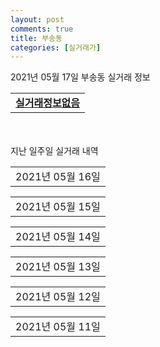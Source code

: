 ```yaml
---
layout: post
comments: true
title: 부송동
categories: [실거래가]
---
```


2021년 05월 17일 부송동 실거래 정보

<table>
  <tr>
    <td colspan="4" style="font-weight: bold;"><a href="https://search.naver.com/search.naver?query=실거래정보없음">실거래정보없음</a></td>
  </tr>
    
</table>
    
<div style="margin-top: 50px; margin-bottom: 13px">지난 일주일 실거래 내역</div>

  <table style="width: 100%; margin-bottom: 1px">
      <tr class="header">
        <td>2021년 05월 16일</td>
      </tr>
      <tr class="child" style="display: none">
        <td>
            
        <table>
          <tr>
            <td colspan="4" style="font-weight: bold;"><a href="https://search.naver.com/search.naver?query=실거래정보없음">실거래정보없음</a></td>
          </tr>

        </table>
    
        </td>
      </tr>
  </table>
    
  <table style="width: 100%; margin-bottom: 1px">
      <tr class="header">
        <td>2021년 05월 15일</td>
      </tr>
      <tr class="child" style="display: none">
        <td>
            
        <table>
          <tr>
            <td colspan="4" style="font-weight: bold;"><a href="https://search.naver.com/search.naver?query=익산 부송동 한화 꿈에그린">익산 부송동 한화 꿈에그린</a></td>
          </tr>

          <tr>
            <td>전매</td>
            <td>11층</td>
            <td>59.9954㎡</td>
            <td>계약일 2021-05-12</td>
          </tr>
          <tr>
            <td colspan="4">30,150</td>
          </tr>
    
        </table>
    
        </td>
      </tr>
  </table>
    
  <table style="width: 100%; margin-bottom: 1px">
      <tr class="header">
        <td>2021년 05월 14일</td>
      </tr>
      <tr class="child" style="display: none">
        <td>
            
        <table>
          <tr>
            <td colspan="4" style="font-weight: bold;"><a href="https://search.naver.com/search.naver?query=동신">동신</a></td>
          </tr>

          <tr>
            <td>매매</td>
            <td>14층</td>
            <td>57.01㎡</td>
            <td>계약일 2021-04-27</td>
          </tr>
          <tr>
            <td colspan="4">8,000<br>기존최고가 8,000</td>
          </tr>
    
        </table>
        <table style="margin-top: 5px">
          <tr>
            <td colspan="4" style="font-weight: bold;"><a href="https://search.naver.com/search.naver?query=동아(2)">동아(2)</a></td>
          </tr>
    
          <tr>
            <td>월세</td>
            <td>21층</td>
            <td>59.98㎡</td>
            <td>계약일 2021-05-12</td>
          </tr>
          <tr>
            <td colspan="4">35 (4,000)</td>
          </tr>
    
        </table>
        <table style="margin-top: 5px">
          <tr>
            <td colspan="4" style="font-weight: bold;"><a href="https://search.naver.com/search.naver?query=부송우남">부송우남</a></td>
          </tr>
    
          <tr>
            <td>월세</td>
            <td>8층</td>
            <td>60㎡</td>
            <td>계약일 2021-05-10</td>
          </tr>
          <tr>
            <td colspan="4">45 (1,000)<br>기존최고가 8,000 (1,000)</td>
          </tr>
    
          <tr>
            <td>전세</td>
            <td>8층</td>
            <td>60㎡</td>
            <td>계약일 2021-05-13</td>
          </tr>
          <tr>
            <td colspan="4">7,500<br>기존최고가 None</td>
          </tr>
    
        </table>
    
        </td>
      </tr>
  </table>
    
  <table style="width: 100%; margin-bottom: 1px">
      <tr class="header">
        <td>2021년 05월 13일</td>
      </tr>
      <tr class="child" style="display: none">
        <td>
            
        <table>
          <tr>
            <td colspan="4" style="font-weight: bold;"><a href="https://search.naver.com/search.naver?query=동아(2)">동아(2)</a></td>
          </tr>

          <tr>
            <td>매매</td>
            <td>8층</td>
            <td>84.95㎡</td>
            <td>계약일 2021-05-08</td>
          </tr>
          <tr>
            <td colspan="4">15,000<br>기존최고가 15,000</td>
          </tr>
    
        </table>
        <table style="margin-top: 5px">
          <tr>
            <td colspan="4" style="font-weight: bold;"><a href="https://search.naver.com/search.naver?query=리젠시빌">리젠시빌</a></td>
          </tr>
    
          <tr>
            <td>매매</td>
            <td>6층</td>
            <td>131.1142㎡</td>
            <td>계약일 2021-04-24</td>
          </tr>
          <tr>
            <td colspan="4">34,000<br>기존최고가 34,000</td>
          </tr>
    
        </table>
        <table style="margin-top: 5px">
          <tr>
            <td colspan="4" style="font-weight: bold;"><a href="https://search.naver.com/search.naver?query=부송 라온프라이빗 아파트 2단지">부송 라온프라이빗 아파트 2단지</a></td>
          </tr>
    
          <tr>
            <td>매매</td>
            <td>3층</td>
            <td>84.8572㎡</td>
            <td>계약일 2021-05-05</td>
          </tr>
          <tr>
            <td colspan="4">33,900<br>기존최고가 33,900</td>
          </tr>
    
        </table>
        <table style="margin-top: 5px">
          <tr>
            <td colspan="4" style="font-weight: bold;"><a href="https://search.naver.com/search.naver?query=오페라하우스">오페라하우스</a></td>
          </tr>
    
          <tr>
            <td>매매</td>
            <td>8층</td>
            <td>142.1967㎡</td>
            <td>계약일 2021-04-14</td>
          </tr>
          <tr>
            <td colspan="4">33,000<br>기존최고가 33,000</td>
          </tr>
    
        </table>
        <table style="margin-top: 5px">
          <tr>
            <td colspan="4" style="font-weight: bold;"><a href="https://search.naver.com/search.naver?query=하나리움">하나리움</a></td>
          </tr>
    
          <tr>
            <td>매매</td>
            <td>4층</td>
            <td>84.9748㎡</td>
            <td>계약일 2021-05-06</td>
          </tr>
          <tr>
            <td colspan="4">31,100<br>기존최고가 31,100</td>
          </tr>
    
        </table>
        <table style="margin-top: 5px">
          <tr>
            <td colspan="4" style="font-weight: bold;"><a href="https://search.naver.com/search.naver?query=이리부송공공임대">이리부송공공임대</a></td>
          </tr>
    
          <tr>
            <td>월세</td>
            <td>13층</td>
            <td>39.87㎡</td>
            <td>계약일 2021-05-12</td>
          </tr>
          <tr>
            <td colspan="4">8 (2,580)</td>
          </tr>
    
        </table>
        <table style="margin-top: 5px">
          <tr>
            <td colspan="4" style="font-weight: bold;"><a href="https://search.naver.com/search.naver?query=익산 부송동 한화 꿈에그린">익산 부송동 한화 꿈에그린</a></td>
          </tr>
    
          <tr>
            <td>전매</td>
            <td>35층</td>
            <td>84.9775㎡</td>
            <td>계약일 2021-05-07</td>
          </tr>
          <tr>
            <td colspan="4">49,511</td>
          </tr>
    
          <tr>
            <td>전매</td>
            <td>32층</td>
            <td>59.9954㎡</td>
            <td>계약일 2021-05-10</td>
          </tr>
          <tr>
            <td colspan="4">32,550</td>
          </tr>
    
        </table>
    
        </td>
      </tr>
  </table>
    
  <table style="width: 100%; margin-bottom: 1px">
      <tr class="header">
        <td>2021년 05월 12일</td>
      </tr>
      <tr class="child" style="display: none">
        <td>
            
        <table>
          <tr>
            <td colspan="4" style="font-weight: bold;"><a href="https://search.naver.com/search.naver?query=부송우남">부송우남</a></td>
          </tr>

          <tr>
            <td>매매</td>
            <td>19층</td>
            <td>49.77㎡</td>
            <td>계약일 2021-05-07</td>
          </tr>
          <tr>
            <td colspan="4">6,100<br>기존최고가 6,100</td>
          </tr>
    
        </table>
        <table style="margin-top: 5px">
          <tr>
            <td colspan="4" style="font-weight: bold;"><a href="https://search.naver.com/search.naver?query=부송주공9단지">부송주공9단지</a></td>
          </tr>
    
          <tr>
            <td>매매</td>
            <td>2층</td>
            <td>51.74㎡</td>
            <td>계약일 2021-05-10</td>
          </tr>
          <tr>
            <td colspan="4">11,400<br>기존최고가 11,400</td>
          </tr>
    
        </table>
        <table style="margin-top: 5px">
          <tr>
            <td colspan="4" style="font-weight: bold;"><a href="https://search.naver.com/search.naver?query=부송 라온프라이빗 아파트 1단지">부송 라온프라이빗 아파트 1단지</a></td>
          </tr>
    
          <tr>
            <td>전세</td>
            <td>2층</td>
            <td>84.8572㎡</td>
            <td>계약일 2021-05-07</td>
          </tr>
          <tr>
            <td colspan="4">30,000</td>
          </tr>
    
        </table>
        <table style="margin-top: 5px">
          <tr>
            <td colspan="4" style="font-weight: bold;"><a href="https://search.naver.com/search.naver?query=익산 부송동 한화 꿈에그린">익산 부송동 한화 꿈에그린</a></td>
          </tr>
    
          <tr>
            <td>전매</td>
            <td>7층</td>
            <td>59.9779㎡</td>
            <td>계약일 2021-04-29</td>
          </tr>
          <tr>
            <td colspan="4">26,950</td>
          </tr>
    
        </table>
    
        </td>
      </tr>
  </table>
    
  <table style="width: 100%; margin-bottom: 1px">
      <tr class="header">
        <td>2021년 05월 11일</td>
      </tr>
      <tr class="child" style="display: none">
        <td>
            
        <table>
          <tr>
            <td colspan="4" style="font-weight: bold;"><a href="https://search.naver.com/search.naver?query=부송우남">부송우남</a></td>
          </tr>

          <tr>
            <td>매매</td>
            <td>14층</td>
            <td>60㎡</td>
            <td>계약일 2021-04-28</td>
          </tr>
          <tr>
            <td colspan="4">8,400<br>기존최고가 8,400</td>
          </tr>
    
          <tr>
            <td>매매</td>
            <td>10층</td>
            <td>84.94㎡</td>
            <td>계약일 2021-05-06</td>
          </tr>
          <tr>
            <td colspan="4">17,800<br>기존최고가 17,800</td>
          </tr>
    
        </table>
        <table style="margin-top: 5px">
          <tr>
            <td colspan="4" style="font-weight: bold;"><a href="https://search.naver.com/search.naver?query=부송 라온프라이빗 아파트 2단지">부송 라온프라이빗 아파트 2단지</a></td>
          </tr>
    
          <tr>
            <td>전세</td>
            <td>3층</td>
            <td>84.8572㎡</td>
            <td>계약일 2021-05-08</td>
          </tr>
          <tr>
            <td colspan="4">32,000<br>기존최고가 None</td>
          </tr>
    
        </table>
        <table style="margin-top: 5px">
          <tr>
            <td colspan="4" style="font-weight: bold;"><a href="https://search.naver.com/search.naver?query=부송우남">부송우남</a></td>
          </tr>
    
          <tr>
            <td>월세</td>
            <td>7층</td>
            <td>49.77㎡</td>
            <td>계약일 2021-04-26</td>
          </tr>
          <tr>
            <td colspan="4">20 (2,000)</td>
          </tr>
    
        </table>
        <table style="margin-top: 5px">
          <tr>
            <td colspan="4" style="font-weight: bold;"><a href="https://search.naver.com/search.naver?query=우미">우미</a></td>
          </tr>
    
          <tr>
            <td>월세</td>
            <td>2층</td>
            <td>49.77㎡</td>
            <td>계약일 2021-05-06</td>
          </tr>
          <tr>
            <td colspan="4">30 (500)</td>
          </tr>
    
        </table>
        <table style="margin-top: 5px">
          <tr>
            <td colspan="4" style="font-weight: bold;"><a href="https://search.naver.com/search.naver?query=익산 부송동 한화 꿈에그린">익산 부송동 한화 꿈에그린</a></td>
          </tr>
    
          <tr>
            <td>전매</td>
            <td>9층</td>
            <td>74.9881㎡</td>
            <td>계약일 2021-05-08</td>
          </tr>
          <tr>
            <td colspan="4">35,955</td>
          </tr>
    
        </table>
    
        </td>
      </tr>
  </table>
    

